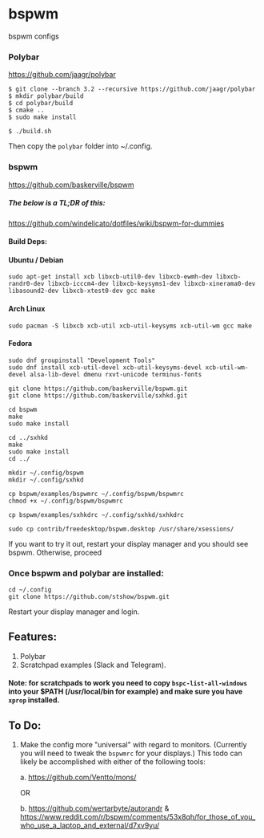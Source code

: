 # bspwm

bspwm configs

### Polybar
https://github.com/jaagr/polybar

```
$ git clone --branch 3.2 --recursive https://github.com/jaagr/polybar
$ mkdir polybar/build
$ cd polybar/build
$ cmake ..
$ sudo make install

$ ./build.sh
```

Then copy the `polybar` folder into ~/.config. 

### bspwm
https://github.com/baskerville/bspwm

##### The below is a TL;DR of this:
https://github.com/windelicato/dotfiles/wiki/bspwm-for-dummies

#### Build Deps:

#### Ubuntu / Debian

```
sudo apt-get install xcb libxcb-util0-dev libxcb-ewmh-dev libxcb-randr0-dev libxcb-icccm4-dev libxcb-keysyms1-dev libxcb-xinerama0-dev libasound2-dev libxcb-xtest0-dev gcc make
```

#### Arch Linux

```
sudo pacman -S libxcb xcb-util xcb-util-keysyms xcb-util-wm gcc make
```

#### Fedora

```
sudo dnf groupinstall "Development Tools"
sudo dnf install xcb-util-devel xcb-util-keysyms-devel xcb-util-wm-devel alsa-lib-devel dmenu rxvt-unicode terminus-fonts
```


```
git clone https://github.com/baskerville/bspwm.git
git clone https://github.com/baskerville/sxhkd.git

cd bspwm
make
sudo make install

cd ../sxhkd
make
sudo make install
cd ../

mkdir ~/.config/bspwm
mkdir ~/.config/sxhkd

cp bspwm/examples/bspwmrc ~/.config/bspwm/bspwmrc
chmod +x ~/.config/bspwm/bspwmrc

cp bspwm/examples/sxhkdrc ~/.config/sxhkd/sxhkdrc

sudo cp contrib/freedesktop/bspwm.desktop /usr/share/xsessions/
```

If you want to try it out, restart your display manager and you should see bspwm. Otherwise, proceed

### Once bspwm and polybar are installed: 

```
cd ~/.config
git clone https://github.com/stshow/bspwm.git
```

Restart your display manager and login. 


## Features:

1. Polybar
2. Scratchpad examples (Slack and Telegram). 

#### Note: for scratchpads to work you need to copy `bspc-list-all-windows` into your $PATH (/usr/local/bin for example) and make sure you have `xprop` installed. 

## To Do:

1. Make the config more "universal" with regard to monitors. (Currently you will need to tweak the `bspwmrc` for your displays.) This todo can likely be accomplished with either of the following tools:

    a. https://github.com/Ventto/mons/

    OR 

    b. https://github.com/wertarbyte/autorandr & https://www.reddit.com/r/bspwm/comments/53x8qh/for_those_of_you_who_use_a_laptop_and_external/d7xv9yu/

